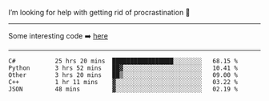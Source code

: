 I’m looking for help with getting rid of procrastination 🤔

-----

Some interesting code :arrow_right: [here](https://github.com/zhen8838/playground)

-----

<!--START_SECTION:waka-->

```text
C#           25 hrs 20 mins  █████████████████░░░░░░░░   68.15 %
Python       3 hrs 52 mins   ██▓░░░░░░░░░░░░░░░░░░░░░░   10.41 %
Other        3 hrs 20 mins   ██▒░░░░░░░░░░░░░░░░░░░░░░   09.00 %
C++          1 hr 11 mins    ▓░░░░░░░░░░░░░░░░░░░░░░░░   03.22 %
JSON         48 mins         ▓░░░░░░░░░░░░░░░░░░░░░░░░   02.19 %
```

<!--END_SECTION:waka-->

<!--
**zhen8838/zhen8838** is a ✨ _special_ ✨ repository because its `README.md` (this file) appears on your GitHub profile.

Here are some ideas to get you started:

- 🔭 I’m currently working on ...
- 🌱 I’m currently learning ...
- 👯 I’m looking to collaborate on ...
 ...
- 💬 Ask me about ...
- 📫 How to reach me: ...
- 😄 Pronouns: ...
- ⚡ Fun fact: ...
-->
